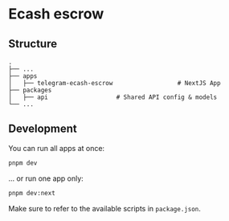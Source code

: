 # Ecash escrow

## Structure

```
.
├── ...
├── apps
│   ├── telegram-ecash-escrow                  # NextJS App
├── packages
│   ├── api                   # Shared API config & models
└── ...
```

## Development

You can run all apps at once:

```bash
pnpm dev
```

... or run one app only:

```bash
pnpm dev:next
```

Make sure to refer to the available scripts in `package.json`.
